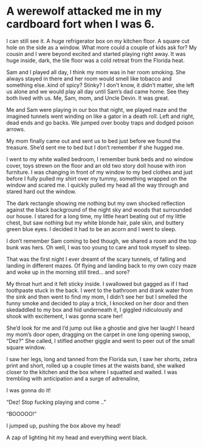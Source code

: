 # A werewolf attacked me in my cardboard fort when I was 6. 
I can still see it. A huge refrigerator box on my kitchen floor. A square cut hole on the side as a window. What more could a couple of kids ask for? My cousin and I were beyond excited and started playing right away. It was huge inside, dark, the tile floor was a cold retreat from the Florida heat.  

Sam and I played all day, I think my mom was in her room smoking. She always stayed in there and her room would smell like tobacco and something else..kind of spicy? Stinky? I don’t know, it didn’t matter, she left us alone and we would play all day until Sam’s dad came home. See they both lived with us. Me, Sam, mom, and Uncle Devin. It was great. 

  Me and Sam were playing in our box that night, we played maze and the imagined tunnels went winding on like a gator in a death roll. Left and right, dead ends and go backs. We jumped over booby traps and dodged poison arrows. 

My mom finally came out and sent us to bed just before we found the treasure. She’d sent me to bed but I don’t remember if she hugged me. 

I went to my white walled bedroom, I remember bunk beds and no window cover, toys strewn on the floor and an old two story doll house with iron furniture. 
I was changing in front of my window to my bed clothes and just before I fully pulled my shirt over my tummy, something wrapped on the window and scared me. I quickly pulled my head all the way through and stared hard out the window. 

The dark rectangle showing me nothing but my own shocked reflection against the black background of the night sky and woods that surrounded our house. I stared for a long time, my little heart beating out of my little chest, but saw nothing but my white blonde hair, pale skin, and buttery green blue eyes. I decided it had to be an acorn and I went to sleep. 

I don’t remember Sam coming to bed though, we shared a room and the top bunk was hers. Oh well, I was too young to care and took myself to sleep. 

That was the first night I ever dreamt of the scary tunnels, of falling and landing in different mazes. Of flying and landing back to my own cozy maze and woke up in the morning still tired… and sore? 

My throat hurt and it felt sticky inside. I swallowed but gagged as if I had toothpaste stuck in the back. 
I went to the bathroom and drank water from the sink and then went to find my mom, I didn’t see her but I smelled the funny smoke and decided to play a trick, I knocked on her door and then skedaddled to my box and hid underneath it, I giggled ridiculously and shook with excitement, I was gonna scare her! 

She’d look for me and I’d jump out like a ghostie and give her laugh! I heard my mom’s door open, dragging on the carpet in one long opening swoop, 
“Dez?” She called, I stifled another giggle and went to peer out of the small square window. 

I saw her legs, long and tanned from the Florida sun, I saw her shorts, zebra print and short, rolled up a couple times at the waists band, she walked closer to the kitchen and the box where I squatted and waited. 
I was trembling with anticipation and a surge of adrenaline, 

I was gonna do it! 

“Dez! Stop fucking playing and come ..”

“BOOOOO!” 

I jumped up, pushing the box above my head! 

A zap of lighting hit my head and everything went black. 